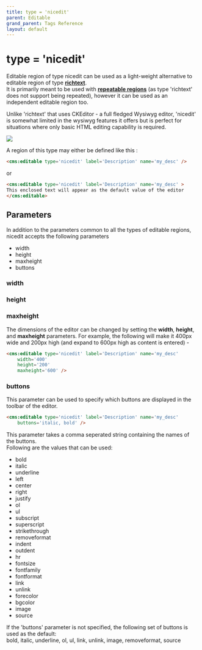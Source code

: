 ```yaml
---
title: type = 'nicedit'
parent: Editable
grand_parent: Tags Reference
layout: default
---
```


# type = 'nicedit'

Editable region of type nicedit can be used as a light-weight alternative to editable region of type [**richtext**](../../richtext.html).<br/>
It is primarily meant to be used with [**repeatable regions**](../../../../concepts/repeatable-regions.html) (as type 'richtext' does not support being repeated), however it can be used as an independent editable region too.

Unlike 'richtext' that uses CKEditor - a full fledged Wysiwyg editor, 'nicedit' is somewhat limited in the wysiwyg features it offers but is perfect for situations where only basic HTML editing capability is required.

![](../../../../assets/img/contents/editable-nicedit.png)

A region of this type may either be defined like this :

```html
<cms:editable type='nicedit' label='Description' name='my_desc' />
```

or

```html
<cms:editable type='nicedit' label='Description' name='my_desc' >
This enclosed text will appear as the default value of the editor
</cms:editable>
```

## Parameters

In addition to the parameters common to all the types of editable regions, nicedit accepts the following parameters

* width
* height
* maxheight
* buttons

### width

### height

### maxheight

The dimensions of the editor can be changed by setting the **width**, **height**, and **maxheight** parameters. For example, the following will make it 400px wide and 200px high (and expand to 600px high as content is entered) -

```html
<cms:editable type='nicedit' label='Description' name='my_desc'
    width='400'
    height='200'
    maxheight='600' />
```

### buttons

This parameter can be used to specify which buttons are displayed in the toolbar of the editor.

```html
<cms:editable type='nicedit' label='Description' name='my_desc'
    buttons='italic, bold' />
```

This parameter takes a comma seperated string containing the names of the buttons.<br/>
Following are the values that can be used:

* bold
* italic
* underline
* left
* center
* right
* justify
* ol
* ul
* subscript
* superscript
* strikethrough
* removeformat
* indent
* outdent
* hr
* fontsize
* fontfamily
* fontformat
* link
* unlink
* forecolor
* bgcolor
* image
* source

If the 'buttons' parameter is not specified, the following set of buttons is used as the default:<br/>
bold, italic, underline, ol, ul, link, unlink, image, removeformat, source
